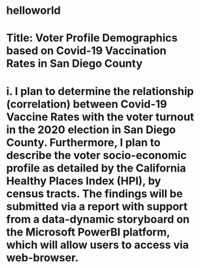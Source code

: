 # helloworld

# Title: Voter Profile Demographics based on Covid-19 Vaccination Rates in San Diego County
# i. I plan to determine the relationship (correlation) between Covid-19 Vaccine Rates with the voter turnout in the 2020 election in San Diego County. Furthermore, I plan to describe the voter socio-economic profile as detailed by the California Healthy Places Index (HPI), by census tracts. The findings will be submitted via a report with support from a data-dynamic storyboard on the Microsoft PowerBI platform, which will allow users to access via web-browser.
